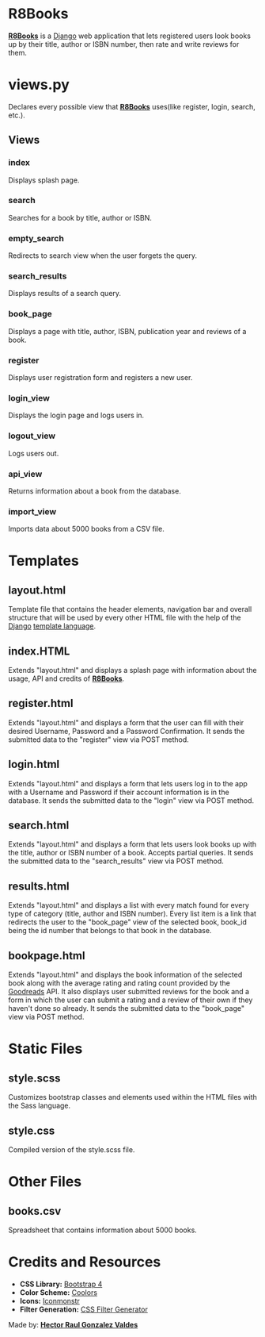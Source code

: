 # R8Books

**[R8Books](https://r8book.herokuapp.com/)** is a [Django](https://www.djangoproject.com/) web application that lets registered users look books up by their title, author or ISBN number, then rate and write reviews for them.

# views.py

Declares every possible view that **[R8Books](https://r8book.herokuapp.com/)** uses(like register, login, search, etc.).

## Views

### index

Displays splash page.

### search

Searches for a book by title, author or ISBN.

### empty_search

Redirects to search view when the user forgets the query.

### search_results

Displays results of a search query.

### book_page

Displays a page with title, author, ISBN, publication year and reviews of a book.

### register

Displays user registration form and registers a new user.

### login_view

Displays the login page and logs users in.

### logout_view

Logs users out.

### api_view

Returns information about a book from the database.

### import_view

Imports data about 5000 books from a CSV file.

# Templates

## layout.html

Template file that contains the header elements, navigation bar and overall structure that will be used by every other HTML file with the help of the [Django](https://www.djangoproject.com/) [template language](https://docs.djangoproject.com/en/3.1/ref/templates/language/).

## index.HTML

Extends "layout.html" and displays a splash page with information about the usage, API and credits of **[R8Books](https://r8book.herokuapp.com/)**.

## register.html

Extends "layout.html" and displays a form that the user can fill with their desired Username, Password and a Password Confirmation.
It sends the submitted data to the "register" view via POST method.

## login.html

Extends "layout.html" and displays a form that lets users log in to the app with a Username and Password if their account information is in the database.
It sends the submitted data to the "login" view via POST method.

## search.html

Extends "layout.html" and displays a form that lets users look books up with the title, author or ISBN number of a book. Accepts partial queries.
It sends the submitted data to the "search_results" view via POST method.

## results.html

Extends "layout.html" and displays a list with every match found for every type of category (title, author and ISBN number). Every list item is a link that redirects the user to the "book_page" view of the selected book, book_id being the id number that belongs to that book in the database.

## bookpage.html

Extends "layout.html" and displays the book information of the selected book along with the average rating and rating count provided by the [Goodreads](https://www.goodreads.com/) API. It also displays user submitted reviews for the book and a form in which the user can submit a rating and a review of their own if they haven't done so already.
It sends the submitted data to the "book_page" view via POST method.

# Static Files

## style.scss

Customizes bootstrap classes and elements used within the HTML files with the Sass language.

## style.css

Compiled version of the style.scss file.

# Other Files

## books.csv

Spreadsheet that contains information about 5000 books.

# Credits and Resources

- **CSS Library:** [Bootstrap 4](https://getbootstrap.com/)
- **Color Scheme:** [Coolors](https://coolors.co/)
- **Icons:** [Iconmonstr](https://iconmonstr.com/)
- **Filter Generation:** [CSS Filter Generator](https://codepen.io/sosuke/pen/Pjoqqp)

Made by: **[Hector Raul Gonzalez Valdes](https://gonvalhector.github.io/)**
